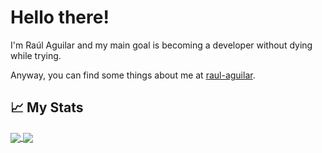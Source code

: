 # Hello there! 

I'm Raúl Aguilar and my main goal is becoming a developer without dying while trying.

Anyway, you can find some things about me at <a href="https://raul-aguilar.netlify.app/">raul-aguilar</a>.


## &#x1f4c8; My Stats
<a href="#">
  <img align="center" src="https://github-readme-stats.vercel.app/api/top-langs/?username=raulwwq0&theme=merko&hide_border=True&layout=compact&card_width=250" />
</a>
<a href="#">
  <img align="center" src="https://github-readme-stats.vercel.app/api/?username=raulwwq0&theme=merko&hide_border=True&include_all_commits=True&count_private=True&hide=issues&show_icons=true" />
</a>
